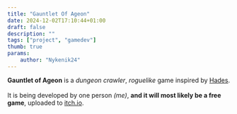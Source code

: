 ```yaml
---
title: "Gauntlet Of Ageon"
date: 2024-12-02T17:10:44+01:00
draft: false
description: ""
tags: ["project", "gamedev"]
thumb: true
params:
    author: "Nykenik24" 
---
```

**Gauntlet of Ageon** is a *dungeon crawler*, *roguelike* game inspired by [Hades](https://store.steampowered.com/app/1145360/Hades/).\
\
It is being developed by one person *(me)*, **and it will most likely be a free game**, uploaded to [itch.io](https://itch.io).
